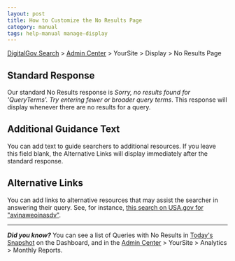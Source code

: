 ```yaml
---
layout: post
title: How to Customize the No Results Page
category: manual
tags: help-manual manage-display
---
```


[DigitalGov Search](/index.html) > [Admin Center](https://search.usa.gov/sites/) > YourSite > Display > No Results Page

## Standard Response

Our standard No Results response is *Sorry, no results found for 'QueryTerms'. Try entering fewer or broader query terms*. This response will display whenever there are no results for a query.

## Additional Guidance Text

You can add text to guide searchers to additional resources. If you leave this field blank, the Alternative Links will display immediately after the standard response.

## Alternative Links

You can add links to alternative resources that may assist the searcher in answering their query. See, for instance, [this search on USA.gov for "avinaweoinasdv"](https://search.usa.gov/search?affiliate=usagov&query=avinaweoinasdv).

---

***Did you know?*** You can see a list of Queries with No Results in [Today's Snapshot](/manual/site-overview.html) on the Dashboard, and in the [Admin Center](https://search.usa.gov/sites/) > YourSite > Analytics > Monthly Reports.